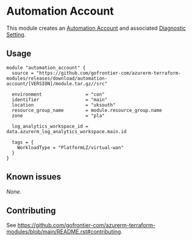 # Automation Account

This module creates an [Automation Account](https://registry.terraform.io/providers/hashicorp/azurerm/latest/docs/resources/automation_account) and associated [Diagnostic Setting](https://registry.terraform.io/providers/hashicorp/azurerm/latest/docs/resources/monitor_diagnostic_setting).

## Usage

```hcl
module "automation_account" {
  source = "https://github.com/gofrontier-com/azurerm-terraform-modules/releases/download/automation-account/[VERSION]/module.tar.gz//src"

  environment                = "con"
  identifier                 = "main"
  location                   = "uksouth"
  resource_group_name        = module.resource_group.name
  zone                       = "pla"

  log_analytics_workspace_id = data.azurerm_log_analytics_workspace.main.id

  tags = {
    WorkloadType = "PlatformLZ/virtual-wan"
  }
}
```

## Known issues

_None._

## Contributing

See <https://github.com/gofrontier-com/azurerm-terraform-modules/blob/main/README.rst#contributing>.
